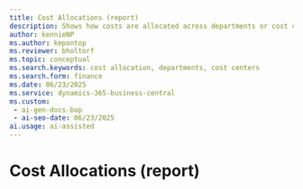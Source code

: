 ```yaml
---
title: Cost Allocations (report)
description: Shows how costs are allocated across departments or cost centers, aiding transparency and accountability.
author: kennieNP
ms.author: kepontop
ms.reviewer: bholtorf
ms.topic: conceptual
ms.search.keywords: cost allocation, departments, cost centers
ms.search.form: finance
ms.date: 06/23/2025
ms.service: dynamics-365-business-central
ms.custom:
 - ai-gen-docs-bap
 - ai-seo-date: 06/23/2025
ai.usage: ai-assisted
---
```


# Cost Allocations (report)